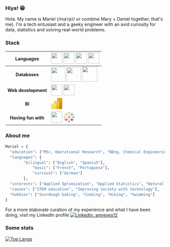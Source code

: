 ### Hiya! 😁

Hola. My name is Mariel (/maˈɾjɛl/ or combine Mary + Daniel together, that's me). I'm a tech entusiast and a geeky engineer with an avid curiosity for data, statistics and solving real-world problems.

### Stack

| Languages | <img src="https://cdn.jsdelivr.net/gh/devicons/devicon/icons/python/python-original.svg" height=35 width=35/> <img src="https://cdn.jsdelivr.net/gh/devicons/devicon/icons/javascript/javascript-original.svg" height=35 width=35/> <img src="https://cdn.jsdelivr.net/gh/devicons/devicon/icons/csharp/csharp-original.svg" height=35 width=35/>  <img src="https://cdn.jsdelivr.net/gh/devicons/devicon/icons/rstudio/rstudio-original.svg" height=35 width=35/> |
| :---: | ----------- |
| **Databases** | <img src="https://cdn.jsdelivr.net/gh/devicons/devicon/icons/microsoftsqlserver/microsoftsqlserver-plain.svg" height=45 width=45/> <img src="https://cdn.jsdelivr.net/gh/devicons/devicon/icons/mysql/mysql-original-wordmark.svg" height=45 width=45/> <img src="https://cdn.jsdelivr.net/gh/devicons/devicon/icons/sqlite/sqlite-original-wordmark.svg" height=48 width=48/> |
| **Web development** | <img src="https://cdn.jsdelivr.net/gh/devicons/devicon/icons/nodejs/nodejs-original.svg" height=35 width=35/> <img src="https://cdn.jsdelivr.net/gh/devicons/devicon/icons/hugo/hugo-original.svg" height=35 width=35/> |
|**BI**|<img src="img/powerbi.svg" height=35 width=35> |
| **Having fun with** | <img src="https://cdn.jsdelivr.net/gh/devicons/devicon/icons/julia/julia-original.svg" height=35 width=35/>  <img src="img/tableau.svg" height=35 width=35> |
          
### About me

```python
Mariel = {
  "education": ["MSc, Operational Research", "BEng, Chemical Engineering"],
  "languages": {
		"bilingual": ["English", "Spanish"],
        	"basic": ["French", "Portuguese"],
        	"survival": ["German"]
        },  
  "interests": ["Applied Optimization", "Applied Statistics", "Natural Language Processing", "Heuristic methods", "Simulations"],
  "causes": ["STEM education", "Improving society with technology"],
  "hobbies": ["Sourdough baking", "Cooking", "Hiking", "Swimming"]
}
```

For a more elaborate curation of my experience and what I have been doing, visit my LinkedIn profile [![Linkedin: amreyes12](https://img.shields.io/badge/-amreyes12-blue?style=flat-square&logo=Linkedin&logoColor=white&link=https://www.linkedin.com/in/amreyes12/)](https://www.linkedin.com/in/amreyes12/)

### Some stats

[![Top Langs](https://github-readme-stats.vercel.app/api/top-langs/?username=mariel-rs&layout=compact&hide=jupyter%20notebook)](https://github.com/mariel-rs/github-readme-stats)


<!--
If we have similar interests, let's talk! 💬
-->
